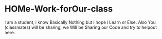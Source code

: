 # HOMe-Work-forOur-class
I am a student, i know Basically Nothing but i hope i Learn or Else. Also You (classmates) will be sharing, we Will be Sharing our Code and try to helpout here.
